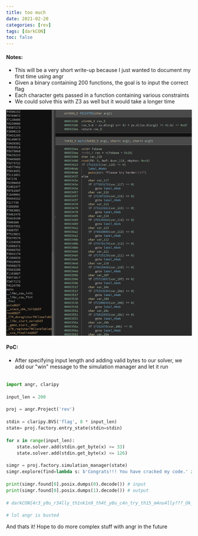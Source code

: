 ```yaml
---
title: too much
date: 2021-02-20
categories: [rev]
tags: [darkCON]
toc: false
---
```


#### Notes:

- This will be a very short write-up because I just wanted to document my first time using angr
- Given a binary containing 200 functions, the goal is to input the correct flag
- Each character gets passed in a function containing various constraints
- We could solve this with Z3 as well but it would take a longer time

![Snippet of chall](../assets/img/darkCON/screenshot1.png)

#### PoC:

- After specifying input length and adding valid bytes to our solver, we add our "win" message to the simulation manager and let it run

```Python

import angr, claripy

input_len = 200

proj = angr.Project('rev')

stdin = claripy.BVS('flag', 8 * input_len)
state= proj.factory.entry_state(stdin=stdin)

for x in range(input_len):
    state.solver.add(stdin.get_byte(x) >= 33)
    state.solver.add(stdin.get_byte(x) <= 126)

simgr = proj.factory.simulation_manager(state)
simgr.explore(find=lambda s: b'Congrats!!! You have cracked my code.' in s.posix.dumps(1))

print(simgr.found[0].posix.dumps(0).decode()) # input
print(simgr.found[0].posix.dumps(1).decode()) # output

# darkCON{4r3_y0u_r34lly_th1nk1n9_th4t_y0u_c4n_try_th15_m4nu4lly???_Ok_I_th1nk_y0u_b3tt3r_us3_s0m3_aut0m4t3d_t00ls_l1k3_4n9r_0r_Z3_t0_m4k3_y0ur_l1f3_much_e4s13r.C0ngr4ts_f0r_s0lv1in9_th3_e4sy_ch4ll3ng3}

# lol angr is busted

```
And thats it! Hope to do more complex stuff with angr in the future